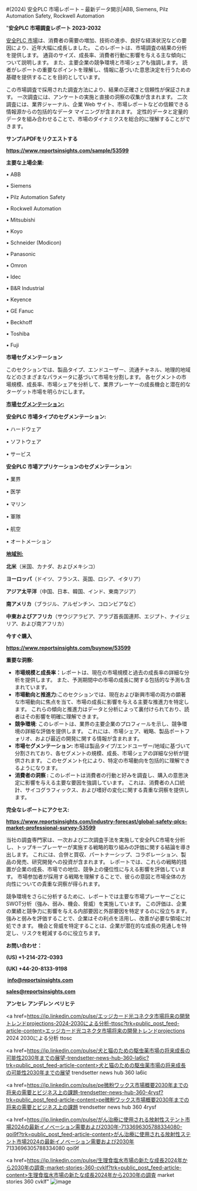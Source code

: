 #(2024) 安全PLC 市場レポート – 最新データ開示|ABB, Siemens, Pilz Automation Safety, Rockwell Automation

"<strong>安全PLC 市場調査レポート 2023-2032</strong>

<a href=https://www.reportsinsights.com/sample/53599>安全PLC 市場</a>は、消費者の需要の増加、技術の進歩、良好な経済状況などの要因により、近年大幅に成長しました。 このレポートは、市場調査の結果の分析を提供します。 通貨のサイズ、成長率、消費者行動に影響を与える主な傾向について説明します。 また、主要企業の競争環境と市場シェアも強調します。 読者がレポートの重要なポイントを理解し、情報に基づいた意思決定を行うための基礎を提供することを目的としています。

この市場調査で採用された調査方法により、結果の正確さと信頼性が保証されます。 一次調査には、アンケートの実施と直接の洞察の収集が含まれます。 二次調査には、業界ジャーナル、企業 Web サイト、市場レポートなどの信頼できる情報源からの包括的なデータ マイニングが含まれます。 定性的データと定量的データを組み合わせることで、市場のダイナミクスを総合的に理解することができます。

<strong><b>サンプルPDFをリクエストする</b></strong>

<a href=https://www.reportsinsights.com/sample/53599><strong><u>https://www.reportsinsights.com/sample/53599</u></strong></a>

<strong>主要な上場企業:</strong>

• ABB

• Siemens

• Pilz Automation Safety

• Rockwell Automation

• Mitsubishi

• Koyo

• Schneider (Modicon)

• Panasonic

• Omron

• Idec

• B&R Industrial

• Keyence

• GE Fanuc

• Beckhoff

• Toshiba

• Fuji

<strong>市場セグメンテーション</strong>

このセクションでは、製品タイプ、エンドユーザー、流通チャネル、地理的地域などのさまざまなパラメータに基づいて市場を分割します。 各セグメントの市場規模、成長率、市場シェアを分析して、業界プレーヤーの成長機会と潜在的なターゲット市場を明らかにします。

<strong><u>市場セグメンテーション</u></strong><strong><u>:</u></strong>

<strong>安全PLC 市場タイプのセグメンテーション:</strong>

• ハードウェア

• ソフトウェア

• サービス

<strong>安全PLC 市場アプリケーションのセグメンテーション:</strong>

• 業界

• 医学

• マリン

• 軍隊

• 航空

• オートメーション

<strong><u>地域別</u></strong><strong><u>:</u></strong>

<strong>北米</strong>（米国、カナダ、およびメキシコ）

<strong>ヨーロッパ</strong>（ドイツ、フランス、英国、ロシア、イタリア）

<strong>アジア太平洋</strong>（中国、日本、韓国、インド、東南アジア）

<strong>南アメリカ</strong>（ブラジル、アルゼンチン、コロンビアなど）

<strong>中東およびアフリカ</strong>（サウジアラビア、アラブ首長国連邦、エジプト、ナイジェリア、および南アフリカ）

<strong>今すぐ購入</strong>

<a href=https://www.reportsinsights.com/buynow/53599><strong><u>https://www.reportsinsights.com/buynow/53599</u></strong></a>

<strong>重要な洞察:</strong>
<ul>
  <li><strong>市場規模と成長率：</strong>レポートは、現在の市場規模と過去の成長率の詳細な分析を提供します。 また、予測期間中の市場の成長に関する包括的な予測も含まれています。</li>
  <li><strong>市場動向と推進力:</strong>このセクションでは、現在および新興市場の両方の顕著な市場動向に焦点を当て、市場の成長に影響を与える主要な推進力を特定します。 これらの傾向と推進力はデータと分析によって裏付けられており、読者はその影響を明確に理解できます。</li>
  <li><strong>競争環境</strong>: このレポートは、業界の主要企業のプロフィールを示し、競争環境の詳細な評価を提供します。 これには、市場シェア、戦略、製品ポートフォリオ、および最近の開発に関する情報が含まれます。</li>
  <li><strong>市場セグメンテーション: </strong>市場は製品タイプ/エンドユーザー/地域に基づいて分割されており、各セグメントの規模、成長、市場シェアの詳細な分析が提供されます。 このセグメント化により、特定の市場動向を包括的に理解できるようになります。</li>
  <li><strong>消費者の洞察 : </strong>このレポートは消費者の行動と好みを調査し、購入の意思決定に影響を与える主要な要因を強調しています。 これは、消費者の人口統計、サイコグラフィックス、および嗜好の変化に関する貴重な洞察を提供します。</li>
</ul>
<strong>完全なレポートにアクセス:</strong>

<a href=https://www.reportsinsights.com/industry-forecast/global-safety-plcs-market-professional-survey-53599><strong><u><b>https://www.reportsinsights.com/industry-forecast/global-safety-plcs-market-professional-survey-53599</b></u></strong></a>

当社の調査専門家は、一次および二次調査手法を実施して安全PLC市場を分析し、トップキープレーヤーが実施する戦略的取り組みの評価に関する結論を導き出します。 これには、合併と買収、パートナーシップ、コラボレーション、製品の発売、研究開発への投資が含まれます。 レポートでは、これらの戦略的措置が企業の成長、市場での地位、競争上の優位性に与える影響を評価しています。 市場参加者が採用する戦略を理解することで、彼らの意図と市場全体の方向性についての貴重な洞察が得られます。

競争環境をさらに分析するために、レポートでは主要な市場プレーヤーごとにSWOT分析（強み、弱み、機会、脅威）を実施しています。 この評価は、企業の業績と競争力に影響を与える内部要因と外部要因を特定するのに役立ちます。 強みと弱みを評価することで、企業はその利点を活用し、改善が必要な領域に対処できます。 機会と脅威を特定することは、企業が潜在的な成長の見通しを特定し、リスクを軽減するのに役立ちます。

<strong>お問い合わせ：</strong>

<strong>(US) +1-214-272-0393</strong>

<strong>(UK) +44-20-8133-9198</strong>

<strong> </strong><a href=info@reportsinsights.com><strong><u>info@reportsinsights.com</u></strong></a>

<a href=sales@reportsinsights.com><strong><u>sales@reportsinsights.com</u></strong></a>

<strong>アンセレ アンデレン ベリヒテ</strong>

<a href=https://jp.linkedin.com/pulse/エッジカード光コネクタ市場将来の開発トレンドprojections-2024-2030による分析-ttosc?trk=public_post_feed-article-content>エッジカード光コネクタ市場将来の開発トレンドprojections 2024 2030による分析 ttosc</a>

<a href=https://jp.linkedin.com/pulse/犬と猫のための駆虫薬市場の将来成長の可能性2030年までの展望-trendsetter-news-hub-360-la6ic?trk=public_post_feed-article-content>犬と猫のための駆虫薬市場の将来成長の可能性2030年までの展望 trendsetter news hub 360 la6ic</a>

<a href=https://jp.linkedin.com/pulse/pe微粉ワックス市場概要2030年までの将来の需要とビジネス上の課題-trendsetter-news-hub-360-4rysf?trk=public_post_feed-article-content>pe微粉ワックス市場概要2030年までの将来の需要とビジネス上の課題 trendsetter news hub 360 4rysf</a>

<a href=https://jp.linkedin.com/pulse/がん治療に使用される放射性ステント市場2024の最新イノベーション需要および2030年-7133696305788334080-qoi9f?trk=public_post_feed-article-content>がん治療に使用される放射性ステント市場2024の最新イノベーション需要および2030年 7133696305788334080 qoi9f</a>

<a href=https://jp.linkedin.com/pulse/生理食塩水市場の新たな成長2024年から2030年の調査-market-stories-360-cvklf?trk=public_post_feed-article-content>生理食塩水市場の新たな成長2024年から2030年の調査 market stories 360 cvklf</a>"
![image](https://github.com/aanak123/RIMarketer1/assets/158471119/2106d9e9-476d-4d24-8dfd-457b39859045)
